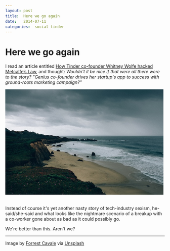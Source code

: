 ```yaml
---
layout: post
title:  Here we go again 
date:   2014-07-11 
categories:  social tinder 
---
```


# Here we go again


I read an article entitled [How Tinder co-founder Whitney Wolfe hacked Metcalfe’s Law](https://medium.com/message/how-tinder-co-founder-whitney-wolfe-hacked-metcalfes-law-f607dddbde66 "How Tinder co-founder Whitney Wolfe hacked Metcalfe’s Law - The Message - Medium" ), and thought: *Wouldn't it be nice if that were all there were to the story? "Genius co-founder drives her startup's app to success with ground-roots marketing campaign?"*  

![](/images/unknown_filename.158.jpeg)  

Instead of course it's yet another nasty story of tech-industry sexism, he-said/she-said and what looks like the nightmare scenario of a breakup with a co-worker gone about as bad as it could possibly go.  

We're better than this. Aren't we?

***
Image by [Forrest Cavale](http://4cc.co) via [Unsplash](http://unsplash.com/)

